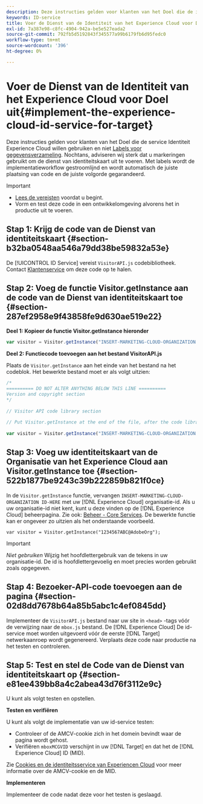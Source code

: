 ```yaml
---
description: Deze instructies gelden voor klanten van het Doel die de identiteitsservice van het Experience Cloud willen gebruiken en geen labels voor gegevensverzameling gebruiken. Nochtans, adviseren wij sterk dat u markeringen gebruikt om de dienst van identiteitskaart uit te voeren. Met labels wordt de implementatieworkflow gestroomlijnd en wordt automatisch de juiste plaatsing van code en de juiste volgorde gegarandeerd.
keywords: ID-service
title: Voer de Dienst van de Identiteit van het Experience Cloud voor Doel uit
exl-id: 7a387e98-c8fc-4904-942a-be5e527eada2
source-git-commit: 792fb5d5192843f345577a99b6179fb6d95fedc0
workflow-type: tm+mt
source-wordcount: '396'
ht-degree: 0%

---
```


# Voer de Dienst van de Identiteit van het Experience Cloud voor Doel uit{#implement-the-experience-cloud-id-service-for-target}

Deze instructies gelden voor klanten van het Doel die de service Identiteit Experience Cloud willen gebruiken en niet [Labels voor gegevensverzameling](https://experienceleague.adobe.com/docs/experience-platform/tags/home.html?lang=en). Nochtans, adviseren wij sterk dat u markeringen gebruikt om de dienst van identiteitskaart uit te voeren. Met labels wordt de implementatieworkflow gestroomlijnd en wordt automatisch de juiste plaatsing van code en de juiste volgorde gegarandeerd.

>[!IMPORTANT]
>
>* [Lees de vereisten](../reference/requirements.md) voordat u begint.
>* Vorm en test deze code in een ontwikkelomgeving alvorens het in productie uit te voeren.

## Stap 1: Krijg de code van de Dienst van identiteitskaart {#section-b32ba0548aa546a79dd38be59832a53e}

De [!UICONTROL ID Service] vereist `VisitorAPI.js` codebibliotheek. Contact [Klantenservice](https://helpx.adobe.com/marketing-cloud/contact-support.html) om deze code op te halen.

## Stap 2: Voeg de functie Visitor.getInstance aan de code van de Dienst van identiteitskaart toe {#section-287ef2958e9f43858fe9d630ae519e22}

**Deel 1: Kopieer de functie Visitor.getInstance hieronder**

```js
var visitor = Visitor.getInstance("INSERT-MARKETING-CLOUD-ORGANIZATION ID-HERE"); 
```

**Deel 2: Functiecode toevoegen aan het bestand VisitorAPI.js**

Plaats de `Visitor.getInstance` aan het einde van het bestand na het codeblok. Het bewerkte bestand moet er als volgt uitzien:

```js
/* 
========== DO NOT ALTER ANYTHING BELOW THIS LINE ========== 
Version and copyright section 
*/ 
 
// Visitor API code library section 
 
// Put Visitor.getInstance at the end of the file, after the code library 
 
var visitor = Visitor.getInstance("INSERT-MARKETING-CLOUD-ORGANIZATION ID-HERE");
```

## Stap 3: Voeg uw identiteitskaart van de Organisatie van het Experience Cloud aan Visitor.getInstance toe {#section-522b1877be9243c39b222859b821f0ce}

In de `Visitor.getInstance` functie, vervangen `INSERT-MARKETING-CLOUD-ORGANIZATION ID-HERE` met uw [!DNL Experience Cloud] organisatie-id. Als u uw organisatie-id niet kent, kunt u deze vinden op de [!DNL Experience Cloud] beheerpagina. Zie ook: [Beheer - Core Services](https://experienceleague.adobe.com/docs/core-services/interface/manage-users-and-products/admin-getting-started.html). De bewerkte functie kan er ongeveer zo uitzien als het onderstaande voorbeeld.

`var visitor = Visitor.getInstance("1234567ABC@AdobeOrg");`

>[!IMPORTANT]
>
>*Niet gebruiken* Wijzig het hoofdlettergebruik van de tekens in uw organisatie-id. De id is hoofdlettergevoelig en moet precies worden gebruikt zoals opgegeven.

## Stap 4: Bezoeker-API-code toevoegen aan de pagina {#section-02d8dd7678b64a85b5abc1c4ef0845dd}

Implementeer de `VisitorAPI.js` bestand naar uw site in `<head>` -tags vóór de verwijzing naar de `mbox.js` bestand. De [!DNL Experience Cloud] De id-service moet worden uitgevoerd vóór de eerste [!DNL Target] netwerkaanroep wordt gegenereerd. Verplaats deze code naar productie na het testen en controleren.

## Stap 5: Test en stel de Code van de Dienst van identiteitskaart op {#section-e81ee439bb8a4c2abea43d76f3112e9c}

U kunt als volgt testen en opstellen.

**Testen en verifiëren**

U kunt als volgt de implementatie van uw id-service testen:

* Controleer of de AMCV-cookie zich in het domein bevindt waar de pagina wordt gehost.
* Verifiëren `mboxMCGVID` verschijnt in uw [!DNL Target] en dat het de [!DNL Experience Cloud] ID (MID).

Zie [Cookies en de identiteitsservice van Experiencen Cloud](../introduction/cookies.md) voor meer informatie over de AMCV-cookie en de MID.

**Implementeren**

Implementeer de code nadat deze voor het testen is geslaagd.
